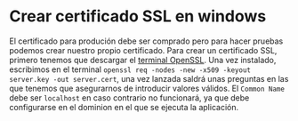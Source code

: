 # Crear certificado SSL en windows

El certificado para produción debe ser comprado pero para hacer pruebas podemos crear nuestro propio certificado. Para crear un certificado SSL, primero tenemos que descargar el [terminal OpenSSL](https://slproweb.com/products/Win32OpenSSL.html). Una vez instalado, escribimos en el terminal `openssl req -nodes -new -x509 -keyout server.key -out server.cert`, una vez lanzada saldrá unas preguntas en las que tenemos que asegurarnos de introducir valores válidos. El `Common Name` debe ser `localhost` en caso contrario no funcionará, ya que debe configurarse en el dominion en el que se ejecuta la aplicación.
